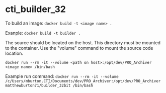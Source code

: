 # cti_builder_32

To build an image: `docker build -t <image name> .`

Exanple:
`docker build -t builder .`

The source should be located on the host. This directory must be mounted to the container.
Use the "volume" command to mount the source code location.

`docker run --rm -it --volume <path on host>:/opt/dev/PRO_Archiver <image name> /bin/bash`

Example run command:
`docker run --rm -it --volume /c/Users/mburton.CTI/Documents/dev/PRO_Archiver:/opt/dev/PRO_Archiver matthewburton71/builder_32bit /bin/bash`
